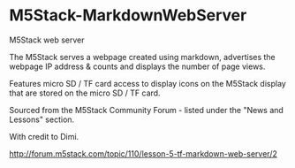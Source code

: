 # M5Stack-MarkdownWebServer

M5Stack web server 

The M5Stack serves a webpage created using markdown, advertises the webpage IP address & counts and displays the number of page views.

Features micro SD / TF card access to display icons on the M5Stack display that are stored on the micro SD / TF card. 

Sourced from the M5Stack Community Forum - listed under the "News and Lessons" section.

With credit to Dimi.

http://forum.m5stack.com/topic/110/lesson-5-tf-markdown-web-server/2
